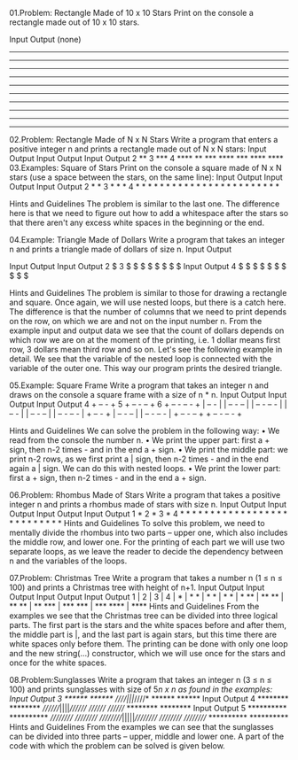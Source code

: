 01.Problem: Rectangle Made of 10 x 10 Stars
Print on the console a rectangle made out of 10 x 10 stars.

Input Output 
(none)
**********
**********
**********
**********
**********
**********
**********
**********
**********
**********

02.Problem: Rectangle Made of N x N Stars
Write a program that enters a positive integer n and prints a rectangle made out of N x N stars:
Input Output Input Output Input Output 
2     **     3     ***    4     ****
      **           ***          ****
                   ***          ****
                                ****
03.Examples: Square of Stars
Print on the console a square made of N x N stars (use a space between the stars, on the same line):
Input Output Input Output Input Output 
2     * *    3     * * *  4     * * * *
      * *          * * *        * * * *
                   * * *        * * * *
                                * * * *

Hints and Guidelines
The problem is similar to the last one. The difference here is that we need to figure out how to add a 
whitespace after the stars so that there aren't any excess white spaces in the beginning or the end.

04.Example: Triangle Made of Dollars
Write a program that takes an integer n and prints a triangle made of dollars of size n.
Input Output 
 
Input Output Input Output
2     $      3     $
      $ $          $ $
                   $ $ $
Input Output
4     $
      $ $
      $ $ $
      $ $ $ $

Hints and Guidelines
The problem is similar to those for drawing a rectangle and square. Once again, we will use nested 
loops, but there is a catch here. The difference is that the number of columns that we need to print 
depends on the row, on which we are and not on the input number n. From the example input and 
output data we see that the count of dollars depends on which row we are on at the moment of the 
printing, i.e. 1 dollar means first row, 3 dollars mean third row and so on. Let's see the following 
example in detail. We see that the variable of the nested loop is connected with the variable of the 
outer one. This way our program prints the desired triangle.

05.Example: Square Frame
Write a program that takes an integer n and draws on the console a square frame with a size of n * n.
Input   Output   Input  Output       Input    Output 
4       + – - +  5      + – - – +    6        + – - – - +
        | – - |         | – - – |             | – - – - |
        | – - |         | – - – |             | – - – - |
        + – - +         | – - – |             | – - – - |
                        + – - – +             + – - – - +

Hints and Guidelines
We can solve the problem in the following way:
• We read from the console the number n.
• We print the upper part: first a + sign, then n-2 times - and in the end a + sign.
• We print the middle part: we print n-2 rows, as we first print a | sign, then n-2 times - and in 
the end again a | sign. We can do this with nested loops.
• We print the lower part: first a + sign, then n-2 times - and in the end a + sign.

06.Problem: Rhombus Made of Stars
Write a program that takes a positive integer n and prints a rhombus made of stars with size n.
Input Output Input Output  Input Output       Input Output 
1       *        2    *    3       *           4     *
                     * *          * *               * *
                      *          * * *             * * *
                                  * *             * * * *
                                   *               * * *
                                                    * * 
                                                     * 
Hints and Guidelines
To solve this problem, we need to mentally divide the rhombus into two parts – upper one, which
also includes the middle row, and lower one. For the printing of each part we will use two separate 
loops, as we leave the reader to decide the dependency between n and the variables of the loops.

07.Problem: Christmas Tree
Write a program that takes a number n (1 ≤ n ≤ 100) and prints a Christmas tree with height of n+1.
Input Output Input Output      Input Output     Input Output 
1      |       2      |          3     |         4      |
     * | *          * | *            * | *            * | *
                   ** | **          ** | **          ** | **
                                   *** | ***        *** | ***
                                                   **** | ****
Hints and Guidelines
From the examples we see that the Christmas tree can be divided into three logical parts. The first
part is the stars and the white spaces before and after them, the middle part is |, and the last part is 
again stars, but this time there are white spaces only before them. The printing can be done with only
one loop and the new string(…) constructor, which we will use once for the stars and once for the 
white spaces.

08.Problem:Sunglasses
Write a program that takes an integer n (3 ≤ n ≤ 100) and prints sunglasses with size of 5*n x n as 
found in the examples:
Input      Output 
3
          ******   ******
          *////*|||*////*
          ******   ******
Input     Output
4
          ********    ********
          *//////*||||*//////*
          *//////*    *//////*
          ********    ********
Input     Output 
5
          **********     **********
          *////////*     *////////*
          *////////*|||||*////////*
          *////////*     *////////*
          **********     ********** 
Hints and Guidelines
From the examples we can see that the sunglasses can be divided into three parts – upper, middle 
and lower one. A part of the code with which the problem can be solved is given below.




